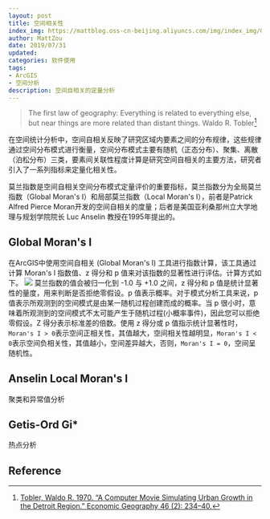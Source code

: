 ```yaml
---
layout: post
title: 空间相关性
index_img: https://mattblog.oss-cn-beijing.aliyuncs.com/img/index_img/Global%20Moran.jpg/bg
author: MattZou
date: 2019/07/31
updated: 
categories: 软件使用
tags: 
- ArcGIS
- 空间分析
description: 空间自相关的定量分析
---
```

> The first law of geography: Everything is related to everything else, but near things are more related than distant things.
> Waldo R. Tobler[^1]

在空间统计分析中，空间自相关反映了研究区域内要素之间的分布规律，这些规律通过空间分布模式进行衡量，空间分布模式主要有随机（正态分布）、聚集、离散（泊松分布）三类，要素间关联性程度计算是研究空间自相关的主要方法，研究者引入了一系列指标来定量化相关性。

莫兰指数是空间自相关空间分布模式定量评价的重要指标，莫兰指数分为全局莫兰指数（Global Moran's I）和局部莫兰指数（Local Moran's I），前者是Patrick Alfred Pierce Moran开发的空间自相关的度量；后者是美国亚利桑那州立大学地理与规划学院院长 Luc Anselin 教授在1995年提出的。

## Global Moran's I
在ArcGIS中使用空间自相关 (Global Moran's I) 工具进行指数计算，该工具通过计算 Moran's I 指数值、z 得分和 p 值来对该指数的显著性进行评估。计算方式如下。
![](https://desktop.arcgis.com/zh-cn/arcmap/10.3/tools/spatial-statistics-toolbox/GUID-2089108B-3773-4558-A63E-8EE028F0A1C0-web.png)
莫兰指数的值会被归一化到 -1.0 与 +1.0 之间，z 得分和 p 值是统计显著性的量度，用来判断是否拒绝零假设。p 值表示概率。对于模式分析工具来说，p 值表示所观测到的空间模式是由某一随机过程创建而成的概率。当 p 很小时，意味着所观测到的空间模式不太可能产生于随机过程(小概率事件)，因此您可以拒绝零假设。Z 得分表示标准差的倍数。使用 z 得分或 p 值指示统计显著性时，`Moran's I > 0`表示空间正相关性，其值越大，空间相关性越明显，`Moran's I < 0`表示空间负相关性，其值越小，空间差异越大，否则，`Moran's I = 0`，空间呈随机性。

## Anselin Local Moran's I
聚类和异常值分析

## Getis-Ord Gi*
热点分析

## Reference
[^1]: [Tobler, Waldo R. 1970. “A Computer Movie Simulating Urban Growth in the Detroit Region.” Economic Geography 46 (2): 234–40.](http://www.geog.ucsb.edu/~tobler/publications/pdf_docs/A-Computer-Movie.pdf)